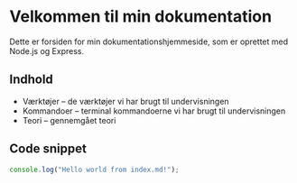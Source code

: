 # Velkommen til min dokumentation

Dette er forsiden for min dokumentationshjemmeside, som er oprettet med Node.js og Express.

## Indhold

- Værktøjer – de værktøjer vi har brugt til undervisningen
- Kommandoer – terminal kommandoerne vi har brugt til undervisningen
- Teori – gennemgået teori

## Code snippet
```javascript
console.log("Hello world from index.md!");
```